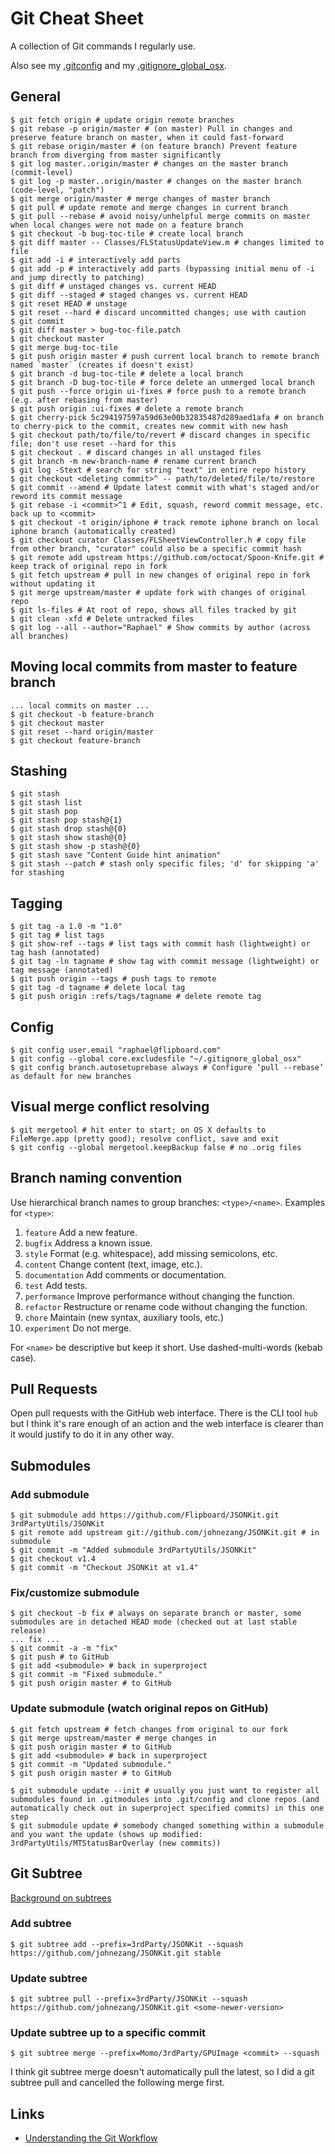# Git Cheat Sheet

A collection of Git commands I regularly use.

Also see my [.gitconfig](./.gitconfig) and my [.gitignore_global_osx](./.gitignore_global_osx).

## General
    $ git fetch origin # update origin remote branches
    $ git rebase -p origin/master # (on master) Pull in changes and preserve feature branch on master, when it could fast-forward
    $ git rebase origin/master # (on feature branch) Prevent feature branch from diverging from master significantly
    $ git log master..origin/master # changes on the master branch (commit-level)
    $ git log -p master..origin/master # changes on the master branch (code-level, "patch")
    $ git merge origin/master # merge changes of master branch
    $ git pull # update remote and merge changes in current branch
    $ git pull --rebase # avoid noisy/unhelpful merge commits on master when local changes were not made on a feature branch
    $ git checkout -b bug-toc-tile # create local branch
    $ git diff master -- Classes/FLStatusUpdateView.m # changes limited to file
    $ git add -i # interactively add parts
    $ git add -p # interactively add parts (bypassing initial menu of -i and jump directly to patching)
    $ git diff # unstaged changes vs. current HEAD
    $ git diff --staged # staged changes vs. current HEAD
    $ git reset HEAD # unstage
    $ git reset --hard # discard uncommitted changes; use with caution
    $ git commit
    $ git diff master > bug-toc-file.patch
    $ git checkout master
    $ git merge bug-toc-tile
    $ git push origin master # push current local branch to remote branch named `master` (creates if doesn't exist)
    $ git branch -d bug-toc-tile # delete a local branch
    $ git branch -D bug-toc-tile # force delete an unmerged local branch
    $ git push --force origin ui-fixes # force push to a remote branch (e.g. after rebasing from master)
    $ git push origin :ui-fixes # delete a remote branch
    $ git cherry-pick 5c294197597a59d63e00b32835487d289aed1afa # on branch to cherry-pick to the commit, creates new commit with new hash
    $ git checkout path/to/file/to/revert # discard changes in specific file; don't use reset --hard for this
    $ git checkout . # discard changes in all unstaged files
    $ git branch -m new-branch-name # rename current branch
    $ git log -Stext # search for string "text" in entire repo history
    $ git checkout <deleting commit>^ -- path/to/deleted/file/to/restore
    $ git commit --amend # Update latest commit with what's staged and/or reword its commit message
    $ git rebase -i <commit>^1 # Edit, squash, reword commit message, etc. back up to <commit>
    $ git checkout -t origin/iphone # track remote iphone branch on local iphone branch (automatically created)
    $ git checkout curator Classes/FLSheetViewController.h # copy file from other branch, "curator" could also be a specific commit hash
    $ git remote add upstream https://github.com/octocat/Spoon-Knife.git # keep track of original repo in fork
    $ git fetch upstream # pull in new changes of original repo in fork without updating it
    $ git merge upstream/master # update fork with changes of original repo
    $ git ls-files # At root of repo, shows all files tracked by git
    $ git clean -xfd # Delete untracked files
    $ git log --all --author="Raphael" # Show commits by author (across all branches)

## Moving local commits from master to feature branch
    ... local commits on master ...
    $ git checkout -b feature-branch
    $ git checkout master
    $ git reset --hard origin/master
    $ git checkout feature-branch

## Stashing
    $ git stash
    $ git stash list
    $ git stash pop
    $ git stash pop stash@{1}
    $ git stash drop stash@{0}
    $ git stash show stash@{0}
    $ git stash show -p stash@{0}
    $ git stash save "Content Guide hint animation"
    $ git stash --patch # stash only specific files; 'd' for skipping 'a' for stashing

## Tagging
    $ git tag -a 1.0 -m "1.0"
    $ git tag # list tags
    $ git show-ref --tags # list tags with commit hash (lightweight) or tag hash (annotated)
    $ git tag -ln tagname # show tag with commit message (lightweight) or tag message (annotated)
    $ git push origin --tags # push tags to remote
    $ git tag -d tagname # delete local tag
    $ git push origin :refs/tags/tagname # delete remote tag

## Config
    $ git config user.email "raphael@flipboard.com"
    $ git config --global core.excludesfile "~/.gitignore_global_osx"
    $ git config branch.autosetuprebase always # Configure ‘pull --rebase’ as default for new branches

## Visual merge conflict resolving
    $ git mergetool # hit enter to start; on OS X defaults to FileMerge.app (pretty good); resolve conflict, save and exit
    $ git config --global mergetool.keepBackup false # no .orig files

## Branch naming convention
Use hierarchical branch names to group branches: `<type>/<name>`. Examples for `<type>`:
1. `feature` Add a new feature.
2. `bugfix` Address a known issue.
3. `style` Format (e.g. whitespace), add missing semicolons, etc.
4. `content` Change content (text, image, etc.).
5. `documentation` Add comments or documentation.
6. `test` Add tests.
7. `performance` Improve performance without changing the function.
8. `refactor` Restructure or rename code without changing the function.
9. `chore` Maintain (new syntax, auxiliary tools, etc.)
10. `experiment` Do not merge.

For `<name>` be descriptive but keep it short. Use dashed-multi-words (kebab case).

## Pull Requests
Open pull requests with the GitHub web interface. There is the CLI tool `hub` but I think it's rare enough of an action and the web interface is clearer than it would justify to do it in any other way.

## Submodules
### Add submodule
    $ git submodule add https://github.com/Flipboard/JSONKit.git 3rdPartyUtils/JSONKit
    $ git remote add upstream git://github.com/johnezang/JSONKit.git # in submodule
    $ git commit -m "Added submodule 3rdPartyUtils/JSONKit"
    $ git checkout v1.4
    $ git commit -m "Checkout JSONKit at v1.4"

### Fix/customize submodule
    $ git checkout -b fix # always on separate branch or master, some submodules are in detached HEAD mode (checked out at last stable release)
    ... fix ...
    $ git commit -a -m "fix"
    $ git push # to GitHub
    $ git add <submodule> # back in superproject
    $ git commit -m "Fixed submodule."
    $ git push origin master # to GitHub

### Update submodule (watch original repos on GitHub)
    $ git fetch upstream # fetch changes from original to our fork
    $ git merge upstream/master # merge changes in
    $ git push origin master # to GitHub
    $ git add <submodule> # back in superproject
    $ git commit -m "Updated submodule."
    $ git push origin master # to GitHub

    $ git submodule update --init # usually you just want to register all submodules found in .gitmodules into .git/config and clone repos (and automatically check out in superproject specified commits) in this one step
    $ git submodule update # somebody changed something within a submodule and you want the update (shows up modified:   3rdPartyUtils/MTStatusBarOverlay (new commits))

## Git Subtree
[Background on subtrees](http://log.pardus.de/2012/08/modular-git-with-git-subtree.html)

### Add subtree
    $ git subtree add --prefix=3rdParty/JSONKit --squash https://github.com/johnezang/JSONKit.git stable

### Update subtree
    $ git subtree pull --prefix=3rdParty/JSONKit --squash https://github.com/johnezang/JSONKit.git <some-newer-version>

### Update subtree up to a specific commit
    $ git subtree merge --prefix=Momo/3rdParty/GPUImage <commit> --squash

I think git subtree merge doesn't automatically pull the latest, so I did a git subtree pull and cancelled the following merge first.

## Links
- [Understanding the Git Workflow](https://sandofsky.com/blog/git-workflow.html)
